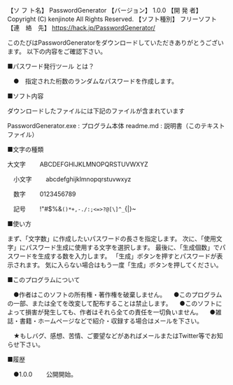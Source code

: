 【ソ フ ト名】  PasswordGenerator
【バージョン】  1.0.0
【開  発  者】  Copyright (C) kenjinote All Rights Reserved.
【ソフト種別】  フリーソフト
【連　絡　先】  https://hack.jp/PasswordGenerator/

このたびはPasswordGeneratorをダウンロードしていただきありがとうございます。
以下の内容をご確認下さい。

■パスワード発行ツール とは？

 　●　指定された桁数のランダムなパスワードを作成します。


■ソフト内容

 ダウンロードしたファイルには下記のファイルが含まれています

   PasswordGenerator.exe : プログラム本体
   readme.md : 説明書（このテキストファイル）


■文字の種類

  大文字
　　ABCDEFGHIJKLMNOPQRSTUVWXYZ

　小文字
　　abcdefghijklmnopqrstuvwxyz

　数字
　　0123456789

　記号
　　!"#$%&`()*+,-./:;<=>?@[\]^_`{|}~

■使い方

   まず、「文字数」に作成したいパスワードの長さを指定します。
   次に、「使用文字」にパスワード生成に使用する文字を選択します。
   最後に、「生成個数」でパスワードを生成する数を入力します。
   「生成」ボタンを押すとパスワードが表示されます。
   気に入らない場合はもう一度「生成」ボタンを押してください。

■このプログラムについて

 　●作者はこのソフトの所有権・著作権を破棄しません。
 　●このプログラムの一部、または全てを改変して配布することは禁止します。
 　●このソフトによって損害が発生しても、作者はそれら全ての責任を一切負いません。
 　●雑誌・書籍・ホームページなどで紹介・収録する場合はメールを下さい。

 　★もしバグ、感想、苦情、ご要望などがあればメールまたはTwitter等でお知らせ下さい。


■履歴

 　●1.0.0
 　　公開開始。
